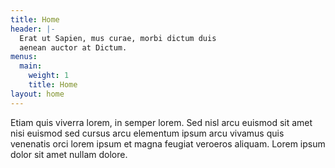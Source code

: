 ```yaml
---
title: Home
header: |-
  Erat ut Sapien, mus curae, morbi dictum duis
  aenean auctor at Dictum.
menus:
  main:
    weight: 1
    title: Home
layout: home
---
```


Etiam quis viverra lorem, in semper lorem. Sed nisl arcu euismod sit amet nisi euismod sed cursus arcu elementum ipsum arcu vivamus quis venenatis orci lorem ipsum et magna feugiat veroeros aliquam. Lorem ipsum dolor sit amet nullam dolore.
